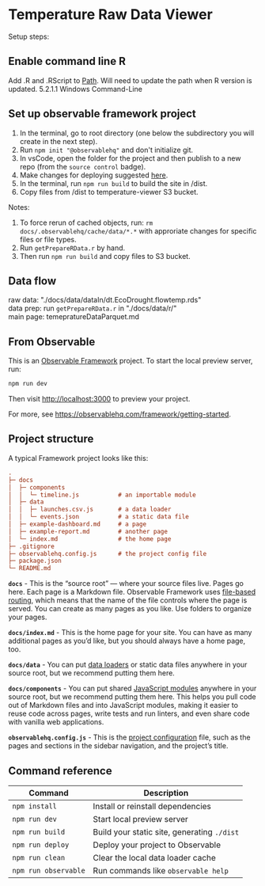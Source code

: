 # Temperature Raw Data Viewer

Setup steps:

## Enable command line R

Add .R and .RScript to [Path](https://info201.github.io/r-intro.html#windows-command-line). Will need to update the path when R version is updated.  5.2.1.1 Windows Command-Line

## Set up observable framework project

1) In the terminal, go to root directory (one below the subdirectory you will create in the next step).
2) Run `npm init "@observablehq"` and don't initialize git.
3) In vsCode, open the folder for the project and then publish to a new repo (from the `source control` badge).
4) Make changes for deploying suggested [here](https://observablehq.com/framework/deploying#other-hosting-services).  
5) In the terminal, run `npm run build` to build the site in /dist.  
6) Copy files from /dist to temperature-viewer S3 bucket.  


Notes:
1) To force rerun of cached objects, run: `rm docs/.observablehq/cache/data/*.*` with approriate changes for specific files or file types.  
2) Run `getPrepareRData.r` by hand.  
3) Then run `npm run build` and copy files to S3 bucket.  

## Data flow
raw data: "./docs/data/dataIn/dt.EcoDrought.flowtemp.rds"  
data prep: run `getPrepareRData.r` in "./docs/data/r/"  
main page: temepratureDataParquet.md



## From Observable

This is an [Observable Framework](https://observablehq.com/framework) project. To start the local preview server, run:

```js
npm run dev
```

Then visit <http://localhost:3000> to preview your project.

For more, see <https://observablehq.com/framework/getting-started>.

## Project structure

A typical Framework project looks like this:

```ini
.
├─ docs
│  ├─ components
│  │  └─ timeline.js           # an importable module
│  ├─ data
│  │  ├─ launches.csv.js       # a data loader
│  │  └─ events.json           # a static data file
│  ├─ example-dashboard.md     # a page
│  ├─ example-report.md        # another page
│  └─ index.md                 # the home page
├─ .gitignore
├─ observablehq.config.js      # the project config file
├─ package.json
└─ README.md
```

**`docs`** - This is the “source root” — where your source files live. Pages go here. Each page is a Markdown file. Observable Framework uses [file-based routing](https://observablehq.com/framework/routing), which means that the name of the file controls where the page is served. You can create as many pages as you like. Use folders to organize your pages.

**`docs/index.md`** - This is the home page for your site. You can have as many additional pages as you’d like, but you should always have a home page, too.

**`docs/data`** - You can put [data loaders](https://observablehq.com/framework/loaders) or static data files anywhere in your source root, but we recommend putting them here.

**`docs/components`** - You can put shared [JavaScript modules](https://observablehq.com/framework/javascript/imports) anywhere in your source root, but we recommend putting them here. This helps you pull code out of Markdown files and into JavaScript modules, making it easier to reuse code across pages, write tests and run linters, and even share code with vanilla web applications.

**`observablehq.config.js`** - This is the [project configuration](https://observablehq.com/framework/config) file, such as the pages and sections in the sidebar navigation, and the project’s title.

## Command reference

| Command           | Description                                              |
| ----------------- | -------------------------------------------------------- |
| `npm install`            | Install or reinstall dependencies                        |
| `npm run dev`        | Start local preview server                               |
| `npm run build`      | Build your static site, generating `./dist`              |
| `npm run deploy`     | Deploy your project to Observable                        |
| `npm run clean`      | Clear the local data loader cache                        |
| `npm run observable` | Run commands like `observable help`                      |
